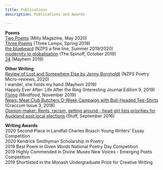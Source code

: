 ```yaml
---
title: Publications
description: Publications and Awards

---
```


<b>Poems</b><br>
<a href="https://www.millymagazine.com/two-poems-by-lily-holloway">Two Poems</a> (Milly Magazine, May 2020)<br>
<a href="https://www.thethreelamps.com/article/lily-holloway?publication=spring-2019">Three Poems</a> (Three Lamps, Spring 2019)<br>
<a href="https://lilyholloway.co.nz/posts/the-bluebeard">the bluebeard</a> (NZPS a fine line, Summer 2019/2020)<br>
<a href="https://thespinoff.co.nz/books/18-10-2019/the-friday-poem-modernity-to-globalisation-by-lily-holloway/">modernity to globalisation</a> (The Spinoff, October 2019)<br>
<a href="https://lilyholloway.co.nz/posts/24">24</a> (Mayhem 2019)<br>

<b>Other Writing</b><br>
<a href="https://poetrysociety.org.nz/lost-and-somewhere-else-by-jenny-bornholdt/">Review of Lost and Somewhere Else by Jenny Bornholdt</a> (NZPS Poetry Micro-reviews, 2020) <br>
I wander, she holds my hand (Mayhem 2019)<br>
Happily Ever After: Life After the Ring (Interesting Journal Edition 9, 2019)<br>
<a href="https://lilyholloway.co.nz/posts/Flying">Flying</a> (Mindfood, November 2019)<br>
<a href="http://www.craccum.co.nz/?p=2497">News: Meat Club Butchers O-Week Campaign with Bull-Headed Tee-Shirts</a> (Craccum Issue 3, 2018)<br>
<a href="https://www.stuff.co.nz/auckland/local-news/north-shore-times/84029761/opinionmaker-rents-racism-getting-around--head-girl-lists-priorities-for-auckland-post-local-elections">Opinion-maker: Rents, racism, getting around - head girl lists priorities for Auckland post local elections</a> (Stuff, September 2016)

<b>Writing Awards</b><br>
2020 Second Place in Landfall Charles Brasch Young Writers' Essay Competition<br>
2020 Kendrick Smithyman Scholarship in Poetry<br>
2019 Best Poem in Given Words National Poetry Day Competition<br>
2019 Highly Commended in Divine Muses New Voices - Emerging Poets Competition<br>
2019 Shortlisted in the Monash Undergraduate Prize for Creative Writing<br>

